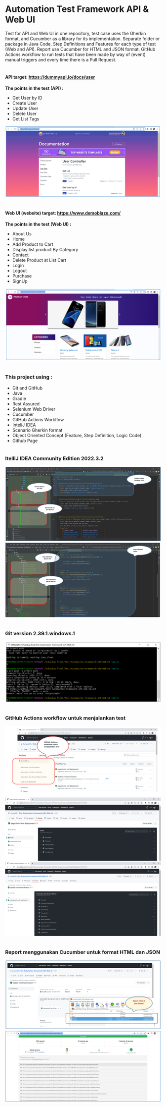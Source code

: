 # Automation Test Framework API & Web UI
Test for API and Web UI in one repository, test case uses the Gherkin format, and Cucumber as a library for its implementation. Separate folder or package in Java Code, Step Definitions and Features for each type of test (Web and API). Report use Cucumber for HTML and JSON format, GitHub Actions workflow to run tests that have been made by way of (event) manual triggers and every time there is a Pull Request.
#
#### API target: https://dummyapi.io/docs/user
**The points in the test (API) :**
*	Get User by ID
*	Create User
*	Update User
*	Delete User
*	Get List Tags

![dummyapi](capture/dummyapi.PNG)




#
#### Web UI (website) target: https://www.demoblaze.com/
**The points in the test (Web UI) :**
-	About Us
-	Home
-	Add Product to Cart
-	Display list product By Category
-	Contact
-	Delete Product at List Cart
-	Login
-	Logout
-	Purchase
-	SignUp

![demoblaze](capture/demoblaze.PNG)


#
### This project using :

* Git and GitHub
* Java
* Gradle
* Rest Assured
* Selenium Web Driver
* Cucumber
* GitHub Actions Workflow
* InteliJ IDEA
* Scenario Gherkin format
* Object Oriented Concept (Feature, Step Definition, Logic Code)
* Github Page



#
### ItelliJ IDEA Community Edition 2022.3.2
![gherkin](capture/gherkin.PNG)
![stepDefinition](capture/stepDefinition.PNG)

#
### Git version 2.39.1.windows.1
![git](capture/git.PNG)

#
### GitHub Actions workflow untuk menjalankan test 
![work1](capture/workflow1.PNG)
![work2](capture/workflow2.PNG)
![work3](capture/workflow3.PNG)


#
### Report menggunakan Cucumber untuk format HTML dan JSON
![work1](capture/htmlandjsonformat.PNG)
![work2](capture/htmlreport1.PNG)

















